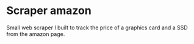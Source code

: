 # Scraper amazon
Small web scraper I built to track the price of a graphics card and a SSD from the amazon page.

